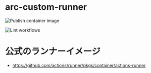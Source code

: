 # arc-custom-runner

![Publish container image](https://github.com/tmatsu200/arc-custom-runner/actions/workflows/build.yml/badge.svg)

![Lint workflows](https://github.com/tmatsu200/arc-custom-runner/actions/workflows/linter.yml/badge.svg)

# 公式のランナーイメージ

- <https://github.com/actions/runner/pkgs/container/actions-runner>
